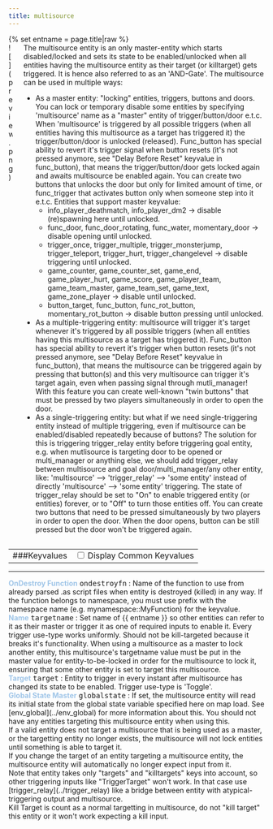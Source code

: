 ```yaml
---
title: multisource
---
```

<div>{% set entname = page.title|raw %}</div>
<div class="container previewimg">
<div class="columns">
<div class="imagepadding column col-auto" markdown="1">![](preview.png)</div>
<div class="column entityentry" markdown="1">The multisource entity is an only master-entity which starts disabled/locked and sets its state to be enabled/unlocked when all entities having the multisource entity as their target (or killtarget) gets triggered. It is hence also referred to as an 'AND-Gate'. The multisource can be used in multiple ways:<ul><li>As a master entity: "locking" entities, triggers, buttons and doors. You can lock or temporary disable some entities by specifying 'multisource' name as a "master" entity of trigger/button/door e.t.c. When 'multisource' is triggered by all possible triggers (when all entities having this multisource as a target has triggered it) the trigger/button/door is unlocked (released). Func_button has special ability to revert it's trigger signal when button resets (it's not pressed anymore, see "Delay Before Reset" keyvalue in func_button), that means the trigger/button/door gets locked again and awaits multisource be enabled again. You can create two buttons that unlocks the door but only for limited amount of time, or func_trigger that activates button only when someone step into it e.t.c. Entities that support master keyvalue:<ul><li>info_player_deathmatch, info_player_dm2 -> disable (re)spawning here until unlocked.</li><li>func_door, func_door_rotating, func_water, momentary_door -> disable opening until unlocked.</li><li>trigger_once, trigger_multiple, trigger_monsterjump, trigger_teleport, trigger_hurt, trigger_changelevel -> disable triggering until unlocked.</li><li>game_counter, game_counter_set, game_end, game_player_hurt, game_score, game_player_team, game_team_master, game_team_set, game_text, game_zone_player -> disable until unlocked.</li><li>button_target, func_button, func_rot_button, momentary_rot_button -> disable button pressing until unlocked.</li></ul></li><li>As a multiple-triggering entity: multisource will trigger it's target whenever it's triggered by all possible triggers (when all entities having this multisource as a target has triggered it). Func_button has special ability to revert it's trigger when button resets (it's not pressed anymore, see "Delay Before Reset" keyvalue in func_button), that means the multisource can be triggered again by pressing that button(s) and this very multisource can trigger it's target again, even when passing signal through mutli_manager! With this feature you can create well-known "twin buttons" that must be pressed by two players simultaneously in order to open the door.</li><li>As a single-triggering entity: but what if we need single-triggering entity instead of multiple triggering, even if multisource can be enabled/disabled repeatedly because of buttons? The solution for this is triggering trigger_relay entity before triggering goal entity, e.g. when mutlisource is targeting door to be opened or multi_manager or anything else, we should add trigger_relay between multisource and goal door/multi_manager/any other entity, like: 'multisource' --> 'trigger_relay' --> 'some entity' instead of directly 'multisource' --> 'some entity' triggering. The state of trigger_relay should be set to "On" to enable triggered entity (or entities) forever, or to "Off" to turn those entities off. You can create two buttons that need to be pressed simultaneously by two players in order to open the door. When the door opens, button can be still pressed but the door won't be triggered again.</li></ul></div>
</div>
</div>
<div>
<table class="titletable">
<tbody>
<tr>
<td markdown="1">###Keyvalues</td>
<td class="titletablecheck" id="checkboxandlabel"><input type="checkbox" id="displaycommon"><label for="displaycommon"> Display Common Keyvalues</label></input></td>
</tr>
</tbody>
</table>
<hr>
<div class="entityentry commonkeys-checkbox" markdown="1">
<span style="color:#9fc5e8;"><b>OnDestroy Function</b></span> <kbd  class="tooltip" data-tooltip="string">ondestroyfn</kbd> :
Name of the function to use from already parsed .as script files when entity is destroyed (killed) in any way. If the function belongs to namespace, you must use prefix with the namespace name (e.g. mynamespace::MyFunction) for the keyvalue.
</div>
<div class="entityentry commonkeys-checkbox" markdown="1">
<span style="color:#9fc5e8;"><b>Name</b></span> <kbd  class="tooltip" data-tooltip="target_source">targetname</kbd> :
Set name of {{ entname }} so other entities can refer to it as their master or trigger it as one of required inputs to enable it. Every trigger use-type works uniformly. Should not be kill-targeted because it breaks it's functionality. When using a multisource as a master to lock another entity, this multisource's targetname value must be put in the master value for entity-to-be-locked in order for the multisource to lock it, ensuring that some other entity is set to target this multisource.
</div>
<div class="entityentry commonkeys-checkbox" markdown="1">
<span style="color:#9fc5e8;"><b>Target</b></span> <kbd  class="tooltip" data-tooltip="target_destination">target</kbd> :
Entity to trigger in every instant after multisource has changed its state to be enabled. Trigger use-type is 'Toggle'.
</div>
<div class="entityentry" markdown="1">
<span style="color:#9fc5e8;"><b>Global State Master</b></span> <kbd  class="tooltip" data-tooltip="string">globalstate</kbd> :
If set, the multisource entity will read its initial state from the global state variable specified here on map load. See [env_global](../env_global) for more information about this. You should not have any entities targeting this multisource entity when using this.
</div>
</div>
<div class="notices blue" markdown="1">If a valid entity does not target a multisource that is being used as a master, or the targetting entity no longer exists, the multisource will not lock entities until something is able to target it.</div>
<div class="notices blue" markdown="1">If you change the target of an entity targeting a multisource entity, the multisource entity will automatically no longer expect input from it.</div>
<div class="notices blue" markdown="1">Note that entity takes only "targets" and "killtargets" keys into account, so other triggering inputs like "TriggerTarget" won't work. In that case use [trigger_relay](../trigger_relay) like a bridge between entity with atypical-triggering output and multisource.</div>
<div class="notices red" markdown="1">Kill Target is count as a normal targetting in multisource, do not "kill target" this entity or it won't work expecting a kill input.</div>
